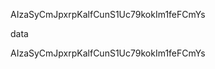AIzaSyCmJpxrpKalfCunS1Uc79kokIm1feFCmYs




data 

<script async src="https://cse.google.com/cse.js?cx=14719f7916e8944eb">
</script>
<div class="gcse-search"></div>


AIzaSyCmJpxrpKalfCunS1Uc79kokIm1feFCmYs